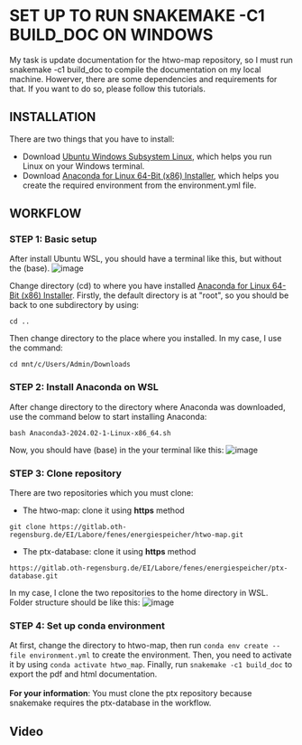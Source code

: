 # SET UP TO RUN SNAKEMAKE -C1 BUILD_DOC ON WINDOWS
My task is update documentation for the htwo-map repository, so I must run snakemake -c1 build_doc to compile the documentation on my local machine. Howerver, there are some dependencies and requirements for that. If you want to do so, please follow this tutorials.

## INSTALLATION
There are two things that you have to install:
- Download [Ubuntu Windows Subsystem Linux](https://ubuntu.com/desktop/wsl), which helps you run Linux on your Windows terminal.
- Download [Anaconda for Linux 64-Bit (x86) Installer](https://www.anaconda.com/download/success), which helps you create the required environment from the environment.yml file.

## WORKFLOW

### STEP 1: Basic setup

After install Ubuntu WSL, you should have a terminal like this, but without the (base).
![image](https://github.com/huyhoang-mike/Markdown-Compiler/assets/109945762/818e2fb2-e16f-4ee4-8a4e-a79e49373ce7)

Change directory (cd) to where you have installed [Anaconda for Linux 64-Bit (x86) Installer](https://www.anaconda.com/download/success). Firstly, the default directory is at "root", so you should be back to one subdirectory by using:
```
cd ..
```
Then change directory to the place where you installed. In my case, I use the command:
```
cd mnt/c/Users/Admin/Downloads
```
### STEP 2: Install Anaconda on WSL
After change directory to the directory where Anaconda was downloaded, use the command below to start installing Anaconda: 
```
bash Anaconda3-2024.02-1-Linux-x86_64.sh
```
Now, you should have (base) in the your terminal like this:
![image](https://github.com/huyhoang-mike/Markdown-Compiler/assets/109945762/1663f154-7fdb-4ea8-8ea8-cb9d92ba5069)

### STEP 3: Clone repository
There are two repositories which you must clone:
- The htwo-map: clone it using **https** method
```
git clone https://gitlab.oth-regensburg.de/EI/Labore/fenes/energiespeicher/htwo-map.git
```
- The ptx-database: clone it using **https** method
```
https://gitlab.oth-regensburg.de/EI/Labore/fenes/energiespeicher/ptx-database.git
```
In my case, I clone the two repositories to the home directory in WSL. Folder structure should be like this:
![image](https://github.com/huyhoang-mike/Markdown-Compiler/assets/109945762/c8ef25cd-0892-49bb-ac12-27e24c8e0940)

### STEP 4: Set up conda environment
At first, change the directory to htwo-map, then run `conda env create --file environment.yml` to create the environment. Then, you need to activate it by using `conda activate htwo_map`. Finally, run `snakemake -c1 build_doc` to export the pdf and html documentation. 
<br/><br/>
**For your information**: You must clone the ptx repository because snakemake requires the ptx-database in the workflow. 


## Video


